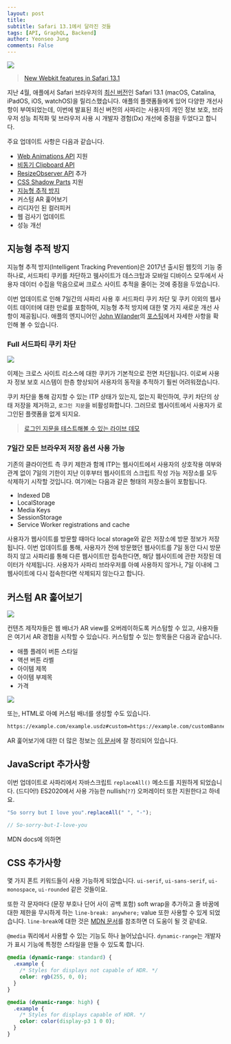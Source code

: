 ```yaml
---
layout: post
title:
subtitle: Safari 13.1에서 달라진 것들
tags: [API, GraphQL, Backend]
author: Yeonseo Jung
comments: False
---
```


![](https://developer.apple.com/news/images/og/safari-og.jpg)

> [New Webkit features in Safari 13.1](https://webkit.org/blog/10247/new-webkit-features-in-safari-13-1/)

지난 4월, 애플에서 Safari 브라우저의 [최신 버전](https://webkit.org/blog/10247/new-webkit-features-in-safari-13-1/)인 Safari 13.1 (macOS, Catalina, iPadOS, iOS, watchOS)을 릴리스했습니다. 애플의 플랫폼들에게 있어 다양한 개선사항이 부여되었는데, 이번에 발표된 최신 버전의 사파리는 사용자의 개인 정보 보호, 브라우저 성능 최적화 및 브라우저 사용 시 개발자 경험(Dx) 개선에 중점을 두었다고 합니다.

주요 업데이트 사항은 다음과 같습니다.

- [Web Animations API](https://developer.mozilla.org/en-US/docs/Web/API/Web_Animations_API) 지원
- [비동기 Clipboard API](https://developer.mozilla.org/en-US/docs/Web/API/Clipboard_API)
- [ResizeObserver API](https://developer.mozilla.org/en-US/docs/Web/API/ResizeObserver) 추가
- [CSS Shadow Parts](https://www.w3.org/TR/css-shadow-parts-1/) 지원
- [지능형 추적 방지](https://webkit.org/blog/7675/intelligent-tracking-prevention/)
- 커스텀 AR 훑어보기
- 리디자인 된 컬러피커
- 웹 검사기 업데이트
- 성능 개선

## 지능형 추적 방지

지능형 추적 방지(Intelligent Tracking Prevention)은 2017년 출시된 웹킷의 기능 중 하나로, 서드파티 쿠키를 차단하고 웸사이트가 데스크탑과 모바일 디바이스 모두에서 사용자 데이터 수집을 막음으로써 크로스 사이트 추적을 줄이는 것에 중점을 두었습니다.

이번 업데이트로 인해 7일간의 사파리 사용 후 서드파티 쿠키 차단 및 쿠키 이외의 웹사이트 데이터에 대한 만료를 포함하여, 지능형 추적 방지에 대한 몇 가지 새로운 개선 사항이 제공됩니다. 애플의 엔지니어인 [John Wilander](https://twitter.com/johnwilander)의 [포스팅](https://webkit.org/blog/10218/full-third-party-cookie-blocking-and-more/)에서 자세한 사항을 확인해 볼 수 있습니다.

### Full 서드파티 쿠키 차단

![](https://www.adexchanger.com/wp-content/uploads/2019/12/cookieblocking-scaled.jpg)

이제는 크로스 사이트 리소스에 대한 쿠키가 기본적으로 전면 차단됩니다. 이로써 사용자 정보 보호 시스템이 한층 향상되어 사용자의 동작을 추적하기 훨씬 어려워졌습니다.

쿠키 차단을 통해 감지할 수 있는 ITP 상태가 있는지, 없는지 확인하여, 쿠키 차단의 상태 저장을 제거하고, `로그인 지문`을 비활성화합니다. 그러므로 웹사이트에서 사용자가 로그인된 플랫폼을 없게 되지요.

> [로그인 지문을 테스트해볼 수 있는 라이브 데모](https://robinlinus.github.io/socialmedia-leak/)

### 7일간 모든 브라우저 저장 옵션 사용 가능

기존의 클라이언트 측 쿠키 제한과 함께 ITP는 웹사이트에서 사용자의 상호작용 여부와 관계 없이 7일의 기한이 지난 이후부터 웹사이트의 스크립트 작성 가능 저장소를 모두 삭제하기 시작할 것입니다. 여기에는 다음과 같은 형태의 저장소들이 포함됩니다.

- Indexed DB
- LocalStorage
- Media Keys
- SessionStorage
- Service Worker registrations and cache

사용자가 웹사이트를 방문할 때마다 local storage와 같은 저장소에 방문 정보가 저장됩니다. 이번 업데이트를 통해, 사용자가 전에 방문했던 웹사이트를 7일 동안 다시 방문하지 않고 사파리를 통해 다른 웹사이트만 접속한다면, 해당 웹사이트에 관한 저장된 데이터가 삭제됩니다. 사용자가 사파리 브라우저를 아예 사용하지 않거나, 7일 이내에 그 웹사이트에 다시 접속한다면 삭제되지 않는다고 합니다.

## 커스텀 AR 훑어보기

![](https://imageog.flaticon.com/icons/png/512/64/64943.png?size=1200x630f&pad=10,10,10,10&ext=png&bg=FFFFFFFF)

컨텐츠 제작자들은 웹 배너가 AR view를 오버레이하도록 커스텀할 수 있고, 사용자들은 여기서 AR 경험을 시작할 수 있습니다. 커스텀할 수 있는 항목들은 다음과 같습니다.

- 애플 플레이 버튼 스타일
- 액션 버튼 라벨
- 아이템 제목
- 아이템 부제목
- 가격

![](https://i0.wp.com/blog.logrocket.com/wp-content/uploads/2020/05/applepaybuttons.png?w=531&ssl=1)

또는, HTML로 아예 커스텀 배너를 생성할 수도 있습니다.

```html
https://example.com/example.usdz#custom=https://example.com/customBanner.html
```

AR 훑어보기에 대한 더 많은 정보는 [이 문서](https://developer.apple.com/documentation/arkit/adding_an_apple_pay_button_or_a_custom_action_in_ar_quick_look)에 잘 정리되어 있습니다.

## JavaScript 추가사항

이번 업데이트로 사파리에서 자바스크립트 `replaceAll()` 메소드를 지원하게 되었습니다. (드디어!) ES2020에서 사용 가능한 nullish(`??`) 오퍼레이터 또한 지원한다고 하네요.

```js
"So sorry but I love you".replaceAll(" ", "-");

// So-sorry-but-I-love-you
```

MDN docs에 의하면

## CSS 추가사항

몇 가지 폰트 키워드들이 사용 가능하게 되었습니다. `ui-serif`, `ui-sans-serif`, `ui-monospace`, `ui-rounded` 같은 것들이요.

또한 각 문자마다 (문장 부호나 단어 사이 공백 포함) soft wrap을 추가하고 줄 바꿈에 대한 제한을 무시하게 하는 `line-break: anywhere;` value 또한 사용할 수 있게 되었습니다. `line-break`에 대한 것은 [MDN 문서](https://developer.mozilla.org/en-US/docs/Web/CSS/line-break)를 참조하면 더 도움이 될 것 같네요.

`@media` 쿼리에서 사용할 수 있는 기능도 하나 늘어났습니다. `dynamic-range`는 개발자가 표시 기능에 특정한 스타일을 만들 수 있도록 합니다.

```css
@media (dynamic-range: standard) {
  .example {
    /* Styles for displays not capable of HDR. */
    color: rgb(255, 0, 0);
  }
}

@media (dynamic-range: high) {
  .example {
    /* Styles for displays capable of HDR. */
    color: color(display-p3 1 0 0);
  }
}
```
